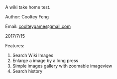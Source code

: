 A wiki take home test.

Author: Cooltey Feng

Email: coolteygame@gmail.com

2017/7/15




Features:
1. Search Wiki Images
2. Enlarge a image by a long press
3. Simple images gallery with zoomable imageview
4. Search history
